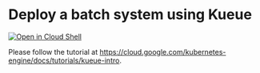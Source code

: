 # Deploy a batch system using Kueue

[![Open in Cloud Shell](https://gstatic.com/cloudssh/images/open-btn.svg)](https://ssh.cloud.google.com/cloudshell/editor?cloudshell_git_repo=https://github.com/GoogleCloudPlatform/kubernetes-engine-samples&cloudshell_tutorial=README.md&cloudshell_workspace=batch/kueue-intro)

Please follow the tutorial at https://cloud.google.com/kubernetes-engine/docs/tutorials/kueue-intro.
